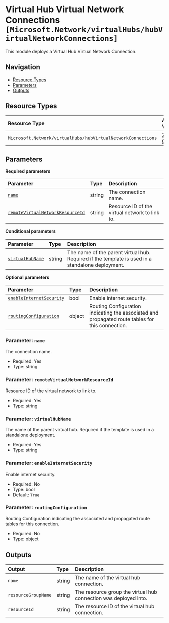 # Virtual Hub Virtual Network Connections `[Microsoft.Network/virtualHubs/hubVirtualNetworkConnections]`

This module deploys a Virtual Hub Virtual Network Connection.

## Navigation

- [Resource Types](#Resource-Types)
- [Parameters](#Parameters)
- [Outputs](#Outputs)

## Resource Types

| Resource Type | API Version |
| :-- | :-- |
| `Microsoft.Network/virtualHubs/hubVirtualNetworkConnections` | [2024-01-01](https://learn.microsoft.com/en-us/azure/templates/Microsoft.Network/2024-01-01/virtualHubs/hubVirtualNetworkConnections) |

## Parameters

**Required parameters**

| Parameter | Type | Description |
| :-- | :-- | :-- |
| [`name`](#parameter-name) | string | The connection name. |
| [`remoteVirtualNetworkResourceId`](#parameter-remotevirtualnetworkresourceid) | string | Resource ID of the virtual network to link to. |

**Conditional parameters**

| Parameter | Type | Description |
| :-- | :-- | :-- |
| [`virtualHubName`](#parameter-virtualhubname) | string | The name of the parent virtual hub. Required if the template is used in a standalone deployment. |

**Optional parameters**

| Parameter | Type | Description |
| :-- | :-- | :-- |
| [`enableInternetSecurity`](#parameter-enableinternetsecurity) | bool | Enable internet security. |
| [`routingConfiguration`](#parameter-routingconfiguration) | object | Routing Configuration indicating the associated and propagated route tables for this connection. |

### Parameter: `name`

The connection name.

- Required: Yes
- Type: string

### Parameter: `remoteVirtualNetworkResourceId`

Resource ID of the virtual network to link to.

- Required: Yes
- Type: string

### Parameter: `virtualHubName`

The name of the parent virtual hub. Required if the template is used in a standalone deployment.

- Required: Yes
- Type: string

### Parameter: `enableInternetSecurity`

Enable internet security.

- Required: No
- Type: bool
- Default: `True`

### Parameter: `routingConfiguration`

Routing Configuration indicating the associated and propagated route tables for this connection.

- Required: No
- Type: object

## Outputs

| Output | Type | Description |
| :-- | :-- | :-- |
| `name` | string | The name of the virtual hub connection. |
| `resourceGroupName` | string | The resource group the virtual hub connection was deployed into. |
| `resourceId` | string | The resource ID of the virtual hub connection. |
